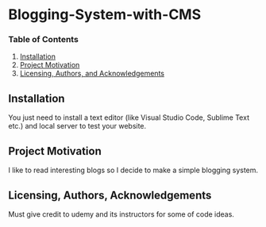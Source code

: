 # Blogging-System-with-CMS
### Table of Contents

1. [Installation](#installation)
2. [Project Motivation](#motivation)
3. [Licensing, Authors, and Acknowledgements](#licensing)

## Installation <a name="installation"></a>

You just need to install a text editor (like Visual Studio Code, Sublime Text etc.) and local server to test your website. 

## Project Motivation<a name="motivation"></a>
I like to read interesting blogs so I decide to make a simple blogging system.

## Licensing, Authors, Acknowledgements<a name="licensing"></a>

Must give credit to udemy and its instructors for some of code ideas.
